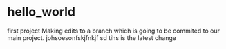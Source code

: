 # hello_world
first project 
Making edits to a branch which is going to be commited to our main project.
johsoesonfskjfnkjf sd 
tihs is the latest change 
